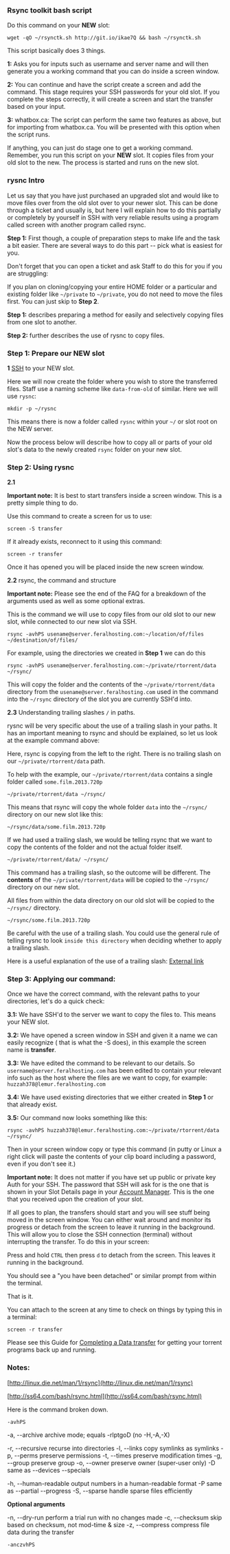 
### Rsync toolkit bash script

Do this command on your **NEW** slot:

~~~
wget -qO ~/rsynctk.sh http://git.io/ikae7Q && bash ~/rsynctk.sh
~~~

This script basically does 3 things.

**1:** Asks you for inputs such as username and server name and will then generate you a working command that you can do inside a screen window.

**2:** You can continue and have the script create a screen and add the command. This stage requires your SSH passwords for your old slot. If you complete the steps correctly, it will create a screen and start the transfer based on your input.

**3:** whatbox.ca: The script can perform the same two features as above, but for importing from whatbox.ca. You will be presented with this option when the script runs.

If anything, you can just do stage one to get a working command. Remember, you run this script on your **NEW** slot. It copies files from your old slot to the new. The process is started and runs on the new slot.

### rysnc Intro

Let us say that you have just purchased an upgraded slot and would like to move files over from the old slot over to your newer slot. This can be done through a ticket and usually is, but here I will explain how to do this partially or completely by yourself in SSH with very reliable results using a program called screen with another program called rsync.

**Step 1:** First though, a couple of preparation steps to make life and the task a bit easier. There are several ways to do this part -- pick what is easiest for you. 

Don't forget that you can open a ticket and ask Staff to do this for you if you are struggling:

If you plan on cloning/copying your entire HOME folder or a particular and existing folder like `~/private` to `~/private`, you do not need to move the files first. You can just skip to **Step 2**. 

**Step 1:** describes preparing a method for easily and selectively copying files from one slot to another. 

**Step 2:** further describes the use of rysnc to copy files.

### Step 1: Prepare our NEW slot

**1** [SSH](https://www.feralhosting.com/faq/view?question=12) to your NEW slot.

Here we will now create the folder where you wish to store the transferred files. Staff use a naming scheme like `data-from-old` of similar. Here we will use `rysnc`:

~~~
mkdir -p ~/rysnc
~~~

This means there is now a folder called `rysnc` within your `~/` or slot root on the NEW server.

Now the process below will describe how to copy all or parts of your old slot's data to the newly created `rsync` folder on your new slot.

### Step 2: Using rysnc

**2.1**

**Important note:** It is best to start transfers inside a screen window. This is a pretty simple thing to do.

Use this command to create a screen for us to use:

~~~
screen -S transfer
~~~

If it already exists, reconnect to it using this command:

~~~
screen -r transfer
~~~

Once it has opened you will be placed inside the new screen window.

**2.2** rsync, the command and structure

**Important note:** Please see the end of the FAQ for a breakdown of the arguments used as well as some optional extras.

This is the command we will use to copy files from our old slot to our new slot, while connected to our new slot via SSH.

~~~
rsync -avhPS usename@server.feralhosting.com:~/location/of/files ~/destination/of/files/
~~~

For example, using the directories we created in **Step 1** we can do this

~~~
rsync -avhPS usename@server.feralhosting.com:~/private/rtorrent/data ~/rsync/
~~~

This will copy the folder and the contents of the `~/private/rtorrent/data` directory from the `usename@server.feralhosting.com` used in the command into the `~/rsync` directory of the slot you are currently SSH'd into.

**2.3** Understanding trailing slashes `/` in paths.

rysnc will be very specific about the use of a trailing slash in your paths. It has an important meaning to rsync and should be explained, so let us look at the example command above:

Here, rsync is copying from the left to the right. There is no trailing slash on our `~/private/rtorrent/data` path.

To help with the example, our `~/private/rtorrent/data` contains a single folder called `some.film.2013.720p`

~~~
~/private/rtorrent/data ~/rsync/
~~~

This means that rsync will copy the whole folder `data` into the `~/rsync/` directory on our new slot like this:

~~~
~/rsync/data/some.film.2013.720p
~~~

If we had used a trailing slash, we would be telling rsync that we want to copy the contents of the folder and not the actual folder itself.

~~~
~/private/rtorrent/data/ ~/rsync/
~~~

This command has a trailing slash, so the outcome will be different. The **contents** of the `~/private/rtorrent/data` will be copied to the `~/rsync/` directory on our new slot.

All files from within the data directory on our old slot will be copied to the `~/rsync/` directory.

~~~
~/rsync/some.film.2013.720p
~~~

Be careful with the use of a trailing slash. You could use the general rule of telling rysnc to look `inside this directory` when deciding whether to apply a trailing slash.

Here is a useful explanation of the use of a trailing slash: [External link](http://devblog.virtage.com/2013/01/to-trailing-slash-or-not-to-trailing-slash-to-rsync-path/)

### Step 3: Applying our command:

Once we have the correct command, with the relevant paths to your directories, let's do a quick check:

**3.1:** We have SSH'd to the server we want to copy the files to. This means your NEW slot.

**3.2:** We have opened a screen window in SSH and given it a name we can easily recognize ( that is what the -S does), in this example the screen name is **transfer**.

**3.3:** We have edited the command to be relevant to our details. So `username@server.feralhosting.com` has been edited to contain your relevant info such as the host where the files are we want to copy, for example: `huzzah378@lemur.feralhosting.com`

**3.4:** We have used existing directories that we either created in **Step 1** or that already exist.

**3.5:** Our command now looks something like this:

~~~
rsync -avhPS huzzah378@lemur.feralhosting.com:~/private/rtorrent/data ~/rsync/
~~~

Then in your screen window copy or type this command (in putty or Linux a right click will paste the contents of your clip board including a password, even if you don't see it.)

**Important note:** It does not matter if you have set up public or private key Auth for your SSH. The password that SSH will ask for is the one that is shown in your Slot Details page in your [Account Manager](https://www.feralhosting.com/manager/). This is the one that you received upon the creation of your slot.

If all goes to plan, the transfers should start and you will see stuff being moved in the screen window. You can either wait around and monitor its progress or detach from the screen to leave it running in the background. This will allow you to close the SSH connection (terminal) without interrupting the transfer. To do this in your screen:

Press and hold `CTRL` then press `d` to detach from the screen. This leaves it running in the background.

You should see a "you have been detached" or similar prompt from within the terminal.

That is it. 

You can attach to the screen at any time to check on things by typing this in a terminal:

~~~
screen -r transfer
~~~

Please see this Guide for [Completing a Data transfer](https://www.feralhosting.com/faq/view?question=122) for getting your torrent programs back up and running.

### Notes:

[http://linux.die.net/man/1/rsync](http://linux.die.net/man/1/rsync)

[http://ss64.com/bash/rsync.html](http://ss64.com/bash/rsync.html)

Here is the command broken down.

~~~
-avhPS
~~~

-a, --archive           archive mode; equals -rlptgoD (no -H,-A,-X)

-r, --recursive         recurse into directories
-l, --links             copy symlinks as symlinks
-p, --perms             preserve permissions
-t, --times             preserve modification times
-g, --group             preserve group
-o, --owner             preserve owner (super-user only)
-D                      same as --devices --specials

-h, --human-readable    output numbers in a human-readable format
-P                      same as --partial --progress
-S, --sparse            handle sparse files efficiently

**Optional arguments**

-n, --dry-run           perform a trial run with no changes made
-c, --checksum          skip based on checksum, not mod-time & size
-z, --compress          compress file data during the transfer

~~~
-anczvhPS
~~~



